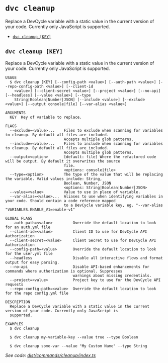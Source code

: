 `dvc cleanup`
=============

Replace a DevCycle variable with a static value in the current version of your code. Currently only JavaScript is supported.

* [`dvc cleanup [KEY]`](#dvc-cleanup-key)

## `dvc cleanup [KEY]`

Replace a DevCycle variable with a static value in the current version of your code. Currently only JavaScript is supported.

```
USAGE
  $ dvc cleanup [KEY] [--config-path <value>] [--auth-path <value>] [--repo-config-path <value>] [--client-id
    <value>] [--client-secret <value>] [--project <value>] [--no-api] [--headless] [--value <value>] [--type
    String|Boolean|Number|JSON] [--include <value>] [--exclude <value>] [--output console|file] [--var-alias <value>]

ARGUMENTS
  KEY  Key of variable to replace.

FLAGS
  --exclude=<value>...    Files to exclude when scanning for variables to cleanup. By default all files are included.
                          Accepts multiple glob patterns.
  --include=<value>...    Files to include when scanning for variables to cleanup. By default all files are included.
                          Accepts multiple glob patterns.
  --output=<option>       [default: file] Where the refactored code will be output. By default it overwrites the source
                          file.
                          <options: console|file>
  --type=<option>         The type of the value that will be replacing the variable. Valid values include: String,
                          Boolean, Number, JSON
                          <options: String|Boolean|Number|JSON>
  --value=<value>         Value to use in place of variable.
  --var-alias=<value>...  Aliases to use when identifying variables in your code. Should contain a code reference mapped
                          to a DevCycle variable key, eg. "--var-alias "VARIABLES.ENABLE_V1=enable-v1"

GLOBAL FLAGS
  --auth-path=<value>         Override the default location to look for an auth.yml file
  --client-id=<value>         Client ID to use for DevCycle API Authorization
  --client-secret=<value>     Client Secret to use for DevCycle API Authorization
  --config-path=<value>       Override the default location to look for the user.yml file
  --headless                  Disable all interactive flows and format output for easy parsing.
  --no-api                    Disable API-based enhancements for commands where authorization is optional. Suppresses
                              warnings about missing credentials.
  --project=<value>           Project key to use for the DevCycle API requests
  --repo-config-path=<value>  Override the default location to look for the repo config.yml file

DESCRIPTION
  Replace a DevCycle variable with a static value in the current version of your code. Currently only JavaScript is
  supported.

EXAMPLES
  $ dvc cleanup

  $ dvc cleanup my-variable-key --value true --type Boolean

  $ dvc cleanup some-var --value "My Custom Name" --type String
```

_See code: [dist/commands/cleanup/index.ts](https://github.com/DevCycleHQ/cli/blob/v5.10.4/dist/commands/cleanup/index.ts)_
